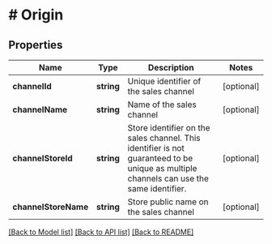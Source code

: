 # # Origin

## Properties

Name | Type | Description | Notes
------------ | ------------- | ------------- | -------------
**channelId** | **string** | Unique identifier of the sales channel | [optional]
**channelName** | **string** | Name of the sales channel | [optional]
**channelStoreId** | **string** | Store identifier on the sales channel. This identifier is not guaranteed to be unique as multiple channels can use the same identifier. | [optional]
**channelStoreName** | **string** | Store public name on the sales channel | [optional]

[[Back to Model list]](../../README.md#models) [[Back to API list]](../../README.md#endpoints) [[Back to README]](../../README.md)
